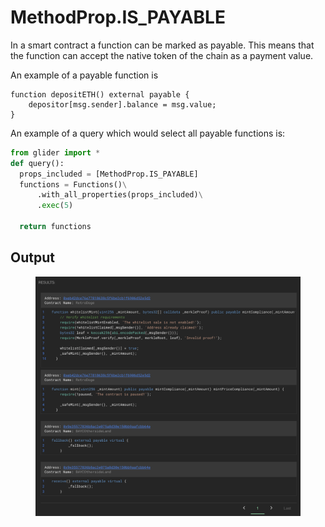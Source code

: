 # MethodProp.IS\_PAYABLE

In a smart contract a function can be marked as payable. This means that the function can accept the native token of the chain as a payment value.

An example  of a payable function is

```solidity
function depositETH() external payable {
	depositor[msg.sender].balance = msg.value;
}
```

An example of a query which would select all payable functions is:

```python
from glider import *
def query():
  props_included = [MethodProp.IS_PAYABLE]
  functions = Functions()\
      .with_all_properties(props_included)\
      .exec(5)

  return functions
```

## Output

<figure><img src="../../../.gitbook/assets/image (7) (1) (1).png" alt=""><figcaption></figcaption></figure>
